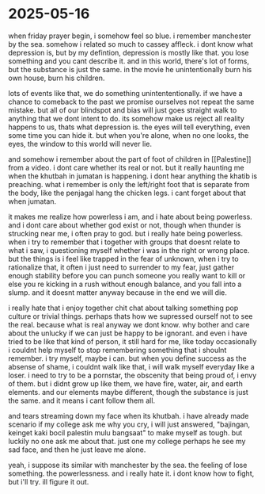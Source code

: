 # 2025-05-16

when friday prayer begin, i somehow feel so blue. i remember manchester by the sea. somehow i related so much to cassey affleck. i dont know what depression is, but by my defintion, depression is mostly like that. you lose something and you cant describe it. and in this world, there's lot of forms, but the substance is just the same. in the movie he unintentionally burn his own house, burn his children. 

lots of events like that, we do something unintententionally. if we have a chance to comeback to the past we promise ourselves not repeat the same mistake. but all of our blindspot and bias will just goes straight walk to anything that we dont intent to do. its somehow make us reject all reality happens to us, thats what depression is. the eyes will tell everything, even some time you can hide it. but when you're alone, when no one looks, the eyes, the window to this world will never lie. 

and somehow i remember about the part of foot of children in [[Palestine]] from a video. i dont care whether its real or not. but it really haunting me when the khutbah in jumatan is happening. i dont hear anything the khatib is preaching. what i remember is only the left/right foot that is separate from the body, like the penjagal hang the chicken legs. i cant forget about that when jumatan. 

it makes me realize how powerless i am, and i hate about being powerless. and i dont care about whether god exist or not, though when thunder is strucking near me, i often pray to god. but i really hate being powerless. when i try to remember that i together with groups that doesnt relate to what i saw, i questioning myself whether i was in the right or wrong place. but the things is i feel like trapped in the fear of unknown, when i try to rationalize that, it often i just need to surrender to my fear, just gather enough stability before you can punch someone you really want to kill or else you re kicking in a rush without enough balance, and you fall into a slump. and it doesnt matter anyway because in the end we will die. 

i really hate that i enjoy together chit chat about talking something pop culture or trivial things. perhaps thats how we supressed ourself not to see the real. because what is real anyway we dont know. why bother and care about the unlucky if we can just be happy to be ignorant. and even i have tried to be like that kind of person, it still hard for me, like today occasionally i couldnt help myself to stop remembering something that i shoulnt remember. i try myself, maybe i can. but when you define success as the absense of shame, i couldnt walk like that, i will walk myself everyday like a loser. i need to try to be a pornstar, the obscenity that being proud of, i envy of them. but i didnt grow up like them, we have fire, water, air, and earth elements. and our elements maybe different, though the substance is just the same. and it means i cant follow them all. 

and tears streaming down my face when its khutbah. i have already made scenario if my college ask me why you cry, i will just answered, "bajingan, keinget kaki bocil palestin mulu bangsaat" to make myself as tough. but luckily no one ask me about that. just one my college perhaps he see my sad face, and then he just leave me alone. 

yeah, i suppose its similar with manchester by the sea. the feeling of lose something. the powerlessness. and i really hate it. i dont know how to fight, but i'll try. ill figure it out. 



